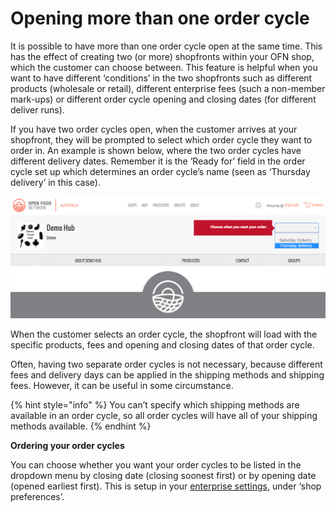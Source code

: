 # Opening more than one order cycle

It is possible to have more than one order cycle open at the same time. This has the effect of creating two \(or more\) shopfronts within your OFN shop, which the customer can choose between. This feature is helpful when you want to have different ‘conditions’ in the two shopfronts such as different products \(wholesale or retail\), different enterprise fees \(such a non-member mark-ups\) or different order cycle opening and closing dates \(for different deliver runs\).

If you have two order cycles open, when the customer arrives at your shopfront, they will be prompted to select which order cycle they want to order in. An example is shown below, where the two order cycles have different delivery dates. Remember it is the ‘Ready for’ field in the order cycle set up which determines an order cycle’s name \(seen as ‘Thursday delivery’ in this case\).

![](../../.gitbook/assets/choose-when-to-order.png)

When the customer selects an order cycle, the shopfront will load with the specific products, fees and opening and closing dates of that order cycle.

Often, having two separate order cycles is not necessary, because different fees and delivery days can be applied in the shipping methods and shipping fees. However, it can be useful in some circumstance.

{% hint style="info" %}
 You can’t specify which shipping methods are available in an order cycle, so all order cycles will have all of your shipping methods available.
{% endhint %}

**Ordering your order cycles**

You can choose whether you want your order cycles to be listed in the dropdown menu by closing date \(closing soonest first\) or by opening date \(opened earliest first\). This is setup in your [enterprise settings](../../basic-features/enterprise-settings.md), under ‘shop preferences’.

